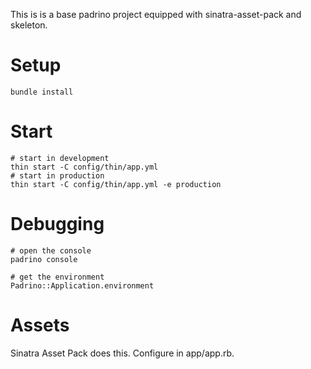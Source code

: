 This is is a base padrino project equipped with sinatra-asset-pack and skeleton.

Setup
=====
```
bundle install
```

Start
=====

```
# start in development
thin start -C config/thin/app.yml
# start in production
thin start -C config/thin/app.yml -e production
```

Debugging
=========

```
# open the console
padrino console

# get the environment
Padrino::Application.environment
```


Assets
======

Sinatra Asset Pack does this. Configure in app/app.rb.


